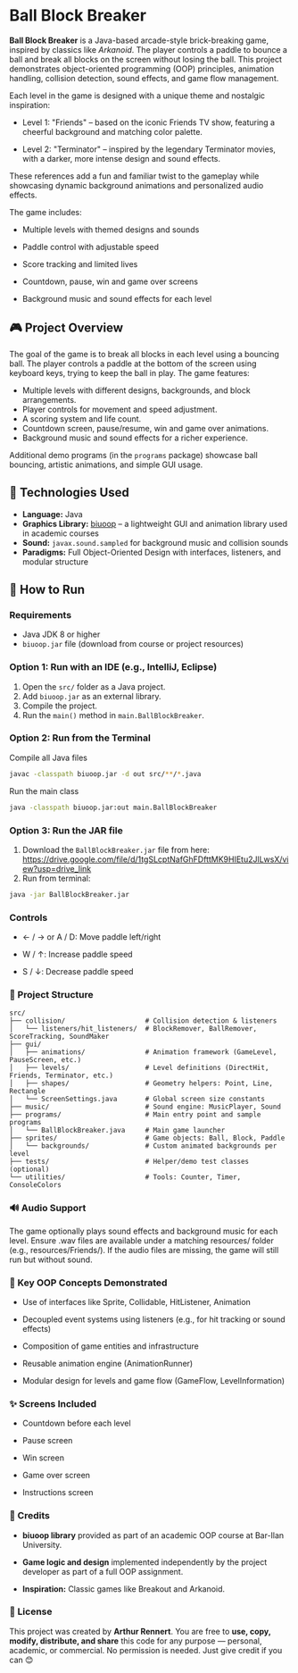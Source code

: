 # Ball Block Breaker

**Ball Block Breaker** is a Java-based arcade-style brick-breaking game, inspired by classics like *Arkanoid*. The player controls a paddle to bounce a ball and break all blocks on the screen without losing the ball. This project demonstrates object-oriented programming (OOP) principles, animation handling, collision detection, sound effects, and game flow management.

Each level in the game is designed with a unique theme and nostalgic inspiration:

- Level 1: "Friends" – based on the iconic Friends TV show, featuring a cheerful background and matching color palette.

- Level 2: "Terminator" – inspired by the legendary Terminator movies, with a darker, more intense design and sound effects.

These references add a fun and familiar twist to the gameplay while showcasing dynamic background animations and personalized audio effects.

The game includes:

- Multiple levels with themed designs and sounds

- Paddle control with adjustable speed

- Score tracking and limited lives

- Countdown, pause, win and game over screens

- Background music and sound effects for each level

## 🎮 Project Overview

The goal of the game is to break all blocks in each level using a bouncing ball. The player controls a paddle at the bottom of the screen using keyboard keys, trying to keep the ball in play. The game features:

- Multiple levels with different designs, backgrounds, and block arrangements.
- Player controls for movement and speed adjustment.
- A scoring system and life count.
- Countdown screen, pause/resume, win and game over animations.
- Background music and sound effects for a richer experience.

Additional demo programs (in the `programs` package) showcase ball bouncing, artistic animations, and simple GUI usage.

## 🧰 Technologies Used

- **Language:** Java
- **Graphics Library:** [biuoop](https://www.cs.biu.ac.il/~baraks/oop/biuoop.jar) – a lightweight GUI and animation library used in academic courses
- **Sound:** `javax.sound.sampled` for background music and collision sounds
- **Paradigms:** Full Object-Oriented Design with interfaces, listeners, and modular structure

## 🚀 How to Run

### Requirements

- Java JDK 8 or higher
- `biuoop.jar` file (download from course or project resources)

### Option 1: Run with an IDE (e.g., IntelliJ, Eclipse)

1. Open the `src/` folder as a Java project.
2. Add `biuoop.jar` as an external library.
3. Compile the project.
4. Run the `main()` method in `main.BallBlockBreaker`.

### Option 2: Run from the Terminal

Compile all Java files
```bash
javac -classpath biuoop.jar -d out src/**/*.java
```
Run the main class
```bash
java -classpath biuoop.jar:out main.BallBlockBreaker
```

### Option 3: Run the JAR file

1. Download the `BallBlockBreaker.jar` file from here: https://drive.google.com/file/d/1tgSLcptNafGhFDfttMK9HIEtu2JlLwsX/view?usp=drive_link
2. Run from terminal:
```bash
java -jar BallBlockBreaker.jar
```


### Controls
- ← / → or A / D: Move paddle left/right

- W / ↑: Increase paddle speed

- S / ↓: Decrease paddle speed


### 📁 Project Structure
```text
src/
├── collision/                    # Collision detection & listeners
│   └── listeners/hit_listeners/  # BlockRemover, BallRemover, ScoreTracking, SoundMaker
├── gui/
│   ├── animations/               # Animation framework (GameLevel, PauseScreen, etc.)
│   ├── levels/                   # Level definitions (DirectHit, Friends, Terminator, etc.)
│   ├── shapes/                   # Geometry helpers: Point, Line, Rectangle
│   └── ScreenSettings.java       # Global screen size constants
├── music/                        # Sound engine: MusicPlayer, Sound
├── programs/                     # Main entry point and sample programs
│   └── BallBlockBreaker.java     # Main game launcher
├── sprites/                      # Game objects: Ball, Block, Paddle
│   └── backgrounds/              # Custom animated backgrounds per level
├── tests/                        # Helper/demo test classes (optional)
└── utilities/                    # Tools: Counter, Timer, ConsoleColors
```

### 🔊 Audio Support

The game optionally plays sound effects and background music for each level. Ensure .wav files are available under a matching resources/ folder (e.g., resources/Friends/). If the audio files are missing, the game will still run but without sound.


### 🧠 Key OOP Concepts Demonstrated

- Use of interfaces like Sprite, Collidable, HitListener, Animation

- Decoupled event systems using listeners (e.g., for hit tracking or sound effects)

- Composition of game entities and infrastructure

- Reusable animation engine (AnimationRunner)

- Modular design for levels and game flow (GameFlow, LevelInformation)


### ✨ Screens Included

- Countdown before each level

- Pause screen

- Win screen

- Game over screen

- Instructions screen


### 🙏 Credits

- **biuoop library** provided as part of an academic OOP course at Bar-Ilan University.

- **Game logic and design** implemented independently by the project developer as part of a full OOP assignment.

- **Inspiration:** Classic games like Breakout and Arkanoid.

### 📄 License

This project was created by **Arthur Rennert**. You are free to **use, copy, modify, distribute, and share** this code for any purpose — personal, academic, or commercial. No permission is needed. Just give credit if you can 😊
